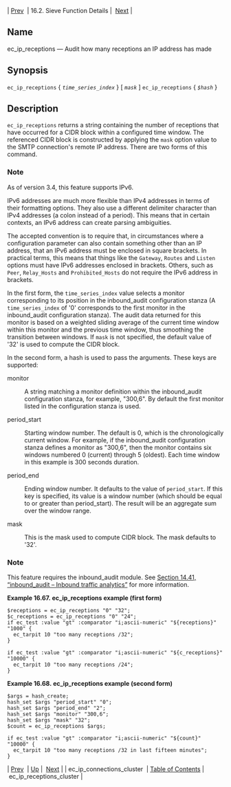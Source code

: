 | [Prev](sieve.ref.ec_ip_connections_cluster)  | 16.2. Sieve Function Details |  [Next](sieve.ref.ec_ip_receptions_cluster) |

<a name="sieve.ref.ec_ip_receptions"></a>
## Name

ec_ip_receptions — Audit how many receptions an IP address has made

## Synopsis

`ec_ip_receptions` { *`time_series_index`* } [ *`mask`* ]
`ec_ip_receptions` { *`$hash`* }

<a name="idp30057824"></a>
## Description

`ec_ip_receptions` returns a string containing the number of receptions that have occurred for a CIDR block within a configured time window. The referenced CIDR block is constructed by applying the `mask` option value to the SMTP connection's remote IP address. There are two forms of this command.

### Note

As of version 3.4, this feature supports IPv6.

IPv6 addresses are much more flexible than IPv4 addresses in terms of their formatting options. They also use a different delimiter character than IPv4 addresses (a colon instead of a period). This means that in certain contexts, an IPv6 address can create parsing ambiguities.

The accepted convention is to require that, in circumstances where a configuration parameter can also contain something other than an IP address, that an IPv6 address must be enclosed in square brackets. In practical terms, this means that things like the `Gateway`, `Routes` and `Listen` options must have IPv6 addresses enclosed in brackets. Others, such as `Peer`, `Relay_Hosts` and `Prohibited_Hosts` do not require the IPv6 address in brackets.

In the first form, the `time_series_index` value selects a monitor corresponding to its position in the inbound_audit configuration stanza (A `time_series_index` of '0' corresponds to the first monitor in the inbound_audit configuration stanza). The audit data returned for this monitor is based on a weighted sliding average of the current time window within this monitor and the previous time window, thus smoothing the transition between windows. If `mask` is not specified, the default value of '32' is used to compute the CIDR block.

In the second form, a hash is used to pass the arguments. These keys are supported:

<dl className="variablelist">

<dt>monitor</dt>

<dd>

A string matching a monitor definition within the inbound_audit configuration stanza, for example, "300,6". By default the first monitor listed in the configuration stanza is used.

</dd>

<dt>period_start</dt>

<dd>

Starting window number. The default is 0, which is the chronologically current window. For example, if the inbound_audit configuration stanza defines a monitor as "300,6", then the monitor contains six windows numbered 0 (current) through 5 (oldest). Each time window in this example is 300 seconds duration.

</dd>

<dt>period_end</dt>

<dd>

Ending window number. It defaults to the value of `period_start`. If this key is specified, its value is a window number (which should be equal to or greater than period_start). The result will be an aggregate sum over the window range.

</dd>

<dt>mask</dt>

<dd>

This is the mask used to compute CIDR block. The mask defaults to '32'.

</dd>

</dl>

### Note

This feature requires the inbound_audit module. See [Section 14.41, “inbound_audit – Inbound traffic analytics”](modules.inbound_audit "14.41. inbound_audit – Inbound traffic analytics") for more information.

<a name="example.ec_ip_receptions"></a>

**Example 16.67. ec_ip_receptions example (first form)**

```
$receptions = ec_ip_receptions "0" "32";
$c_receptions = ec_ip_receptions "0" "24";
if ec_test :value "gt" :comparator "i;ascii-numeric" "${receptions}" "1000" {
  ec_tarpit 10 "too many receptions /32";
}

if ec_test :value "gt" :comparator "i;ascii-numeric" "${c_receptions}" "10000" {
  ec_tarpit 10 "too many receptions /24";
}
```

<a name="example.ec_ip_receptions.second"></a>

**Example 16.68. ec_ip_receptions example (second form)**

```
$args = hash_create;
hash_set $args "period_start" "0";
hash_set $args "period_end" "2";
hash_set $args "monitor" "300,6";
hash_set $args "mask" "32";
$count = ec_ip_receptions $args;

if ec_test :value "gt" :comparator "i;ascii-numeric" "${count}" "10000" {
  ec_tarpit 10 "too many receptions /32 in last fifteen minutes";
}
```

| [Prev](sieve.ref.ec_ip_connections_cluster)  | [Up](sieve.ref.files) |  [Next](sieve.ref.ec_ip_receptions_cluster) |
| ec_ip_connections_cluster  | [Table of Contents](index) |  ec_ip_receptions_cluster |
